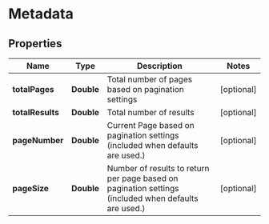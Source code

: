 

# Metadata


## Properties

| Name | Type | Description | Notes |
|------------ | ------------- | ------------- | -------------|
|**totalPages** | **Double** | Total number of pages based on pagination settings |  [optional] |
|**totalResults** | **Double** | Total number of results |  [optional] |
|**pageNumber** | **Double** | Current Page based on pagination settings (included when defaults are used.) |  [optional] |
|**pageSize** | **Double** | Number of results to return per page based on pagination settings (included when defaults are used.) |  [optional] |



